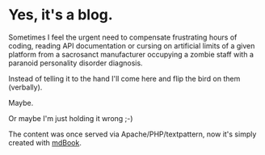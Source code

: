 # Yes, it's a blog.


Sometimes I feel the urgent need to compensate frustrating hours of coding, reading API documentation or cursing on artificial limits of a given platform from a sacrosanct manufacturer occupying a zombie staff with a paranoid personality disorder diagnosis.

Instead of telling it to the hand I'll come here and flip the bird on them (verbally).

Maybe.

Or maybe I'm just holding it wrong ;-)

The content was once served via Apache/PHP/textpattern, now it's simply created with [mdBook](https://github.com/rust-lang/mdBook).
